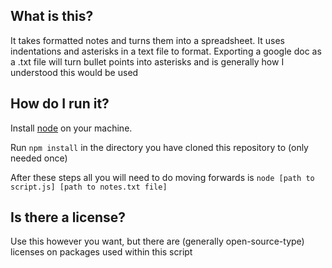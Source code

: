 ## What is this?

It takes formatted notes and turns them into a spreadsheet. It uses indentations and asterisks in a text file to format. Exporting a google doc as a .txt file will turn bullet points into asterisks and is generally how I understood this would be used

## How do I run it?

Install [node](https://nodejs.dev/) on your machine.

Run `npm install` in the directory you have cloned this repository to (only needed once)

After these steps all you will need to do moving forwards is `node [path to script.js] [path to notes.txt file]` 

## Is there a license?

Use this however you want, but there are (generally open-source-type) licenses on packages used within this script
